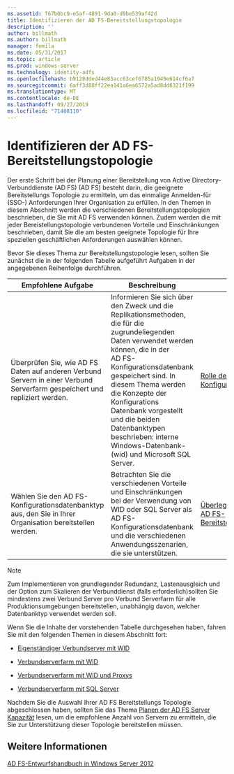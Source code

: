 ```yaml
---
ms.assetid: f67b0bc9-e5af-4891-9da0-d9be539af42d
title: Identifizieren der AD FS-Bereitstellungstopologie
description: ''
author: billmath
ms.author: billmath
manager: femila
ms.date: 05/31/2017
ms.topic: article
ms.prod: windows-server
ms.technology: identity-adfs
ms.openlocfilehash: b9128dded44e83acc63cef6785a1949e614cf6a7
ms.sourcegitcommit: 6aff3d88ff22ea141a6ea6572a5ad8dd6321f199
ms.translationtype: MT
ms.contentlocale: de-DE
ms.lasthandoff: 09/27/2019
ms.locfileid: "71408110"
---
```

# <a name="determine-your-ad-fs-deployment-topology"></a>Identifizieren der AD FS-Bereitstellungstopologie

Der erste Schritt bei der Planung einer Bereitstellung von Active Directory-Verbunddienste (AD FS) \(AD FS\) besteht darin, die geeignete Bereitstellungs Topologie zu ermitteln, um das einmalige Anmelden\-für \(SSO-\) Anforderungen Ihrer Organisation zu erfüllen. In den Themen in diesem Abschnitt werden die verschiedenen Bereitstellungstopologien beschrieben, die Sie mit AD FS verwenden können. Zudem werden die mit jeder Bereistellungstopologie verbundenen Vorteile und Einschränkungen beschrieben, damit Sie die am besten geeignete Topologie für Ihre speziellen geschäftlichen Anforderungen auswählen können.  
  
Bevor Sie dieses Thema zur Bereitstellungstopologie lesen, sollten Sie zunächst die in der folgenden Tabelle aufgeführt Aufgaben in der angegebenen Reihenfolge durchführen.  
  
|Empfohlene Aufgabe|Beschreibung|Verweis|  
|--------------------|---------------|-------------|  
|Überprüfen Sie, wie AD FS Daten auf anderen Verbund Servern in einer Verbund Serverfarm gespeichert und repliziert werden.|Informieren Sie sich über den Zweck und die Replikationsmethoden, die für die zugrundeliegenden Daten verwendet werden können, die in der AD FS-Konfigurationsdatenbank gespeichert sind. In diesem Thema werden die Konzepte der Konfigurations Datenbank vorgestellt und die beiden Datenbanktypen beschrieben: interne Windows-Datenbank-\(wid\) und Microsoft SQL Server.|[Rolle der AD FS-Konfigurationsdatenbank](../../ad-fs/technical-reference/The-Role-of-the-AD-FS-Configuration-Database.md)|  
|Wählen Sie den AD FS-Konfigurationsdatenbanktyp aus, den Sie in Ihrer Organisation bereitstellen werden.|Betrachten Sie die verschiedenen Vorteile und Einschränkungen bei der Verwendung von WID oder SQL Server als AD FS-Konfigurationsdatenbank und die verschiedenen Anwendungsszenarien, die sie unterstützen.|[Überlegungen zur AD FS-Bereitstellungstopologie](AD-FS-Deployment-Topology-Considerations.md)|  
  
> [!NOTE]  
> Zum Implementieren von grundlegender Redundanz, Lastenausgleich und der Option zum Skalieren der Verbunddienst \(falls erforderlich\)sollten Sie mindestens zwei Verbund Server pro Verbund Serverfarm für alle Produktionsumgebungen bereitstellen, unabhängig davon, welcher Datenbanktyp verwendet werden soll.  
  
Wenn Sie die Inhalte der vorstehenden Tabelle durchgesehen haben, fahren Sie mit den folgenden Themen in diesem Abschnitt fort:  
  
-   [Eigenständiger Verbundserver mit WID](Stand-Alone-Federation-Server-Using-WID.md)  
  
-   [Verbundserverfarm mit WID](Federation-Server-Farm-Using-WID-2012.md)  
  
-   [Verbundserverfarm mit WID und Proxys](Federation-Server-Farm-Using-WID-and-Proxies-2012.md)  
  
-   [Verbundserverfarm mit SQL Server](Federation-Server-Farm-Using-SQL-Server-2012.md)  
  
Nachdem Sie die Auswahl Ihrer AD FS Bereitstellungs Topologie abgeschlossen haben, sollten Sie das Thema [Planen der AD FS Server Kapazität](Planning-for-AD-FS-Server-Capacity.md) lesen, um die empfohlene Anzahl von Servern zu ermitteln, die Sie zur Unterstützung dieser Topologie bereitstellen müssen.  
  
## <a name="see-also"></a>Weitere Informationen
[AD FS-Entwurfshandbuch in Windows Server 2012](AD-FS-Design-Guide-in-Windows-Server-2012.md)

